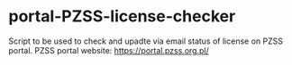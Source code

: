# portal-PZSS-license-checker

Script to be used to check and upadte via email status of license on PZSS portal.
PZSS portal website: https://portal.pzss.org.pl/